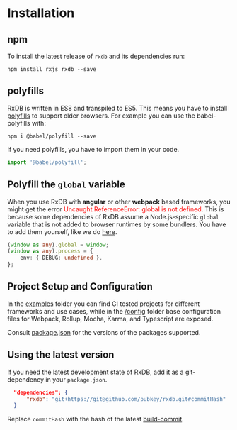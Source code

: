 # Installation

## npm

To install the latest release of `rxdb` and its dependencies run:

`npm install rxjs rxdb --save`

## polyfills

RxDB is written in ES8 and transpiled to ES5. This means you have to install [polyfills](https://developer.mozilla.org/en-US/docs/Glossary/Polyfill) to support older browsers. For example you can use the babel-polyfills with:

`npm i @babel/polyfill --save`

If you need polyfills, you have to import them in your code.

```typescript
import '@babel/polyfill';
```

## Polyfill the `global` variable

When you use RxDB with **angular** or other **webpack** based frameworks, you might get the error <span style="color: red;">Uncaught ReferenceError: global is not defined</span>. This is because some dependencies of RxDB assume a Node.js-specific `global` variable that is not added to browser runtimes by some bundlers.
You have to add them yourself, like we do [here](https://github.com/pubkey/rxdb/blob/master/examples/angular/src/polyfills.ts).

```ts
(window as any).global = window;
(window as any).process = {
    env: { DEBUG: undefined },
};
```

## Project Setup and Configuration

In the [examples](https://github.com/pubkey/rxdb/tree/master/examples) folder you can find CI tested projects for different frameworks and use cases, while in the [/config](https://github.com/pubkey/rxdb/tree/master/config) folder base configuration files for Webpack, Rollup, Mocha, Karma, and Typescript are exposed.

Consult [package.json](https://github.com/pubkey/rxdb/blob/master/package.json) for the versions of the packages supported.

## Using the latest version

If you need the latest development state of RxDB, add it as a git-dependency in your `package.json`.

```json
  "dependencies": {
      "rxdb": "git+https://git@github.com/pubkey/rxdb.git#commitHash"
  }
```

Replace `commitHash` with the hash of the latest [build-commit](https://github.com/pubkey/rxdb/search?q=build&type=Commits).